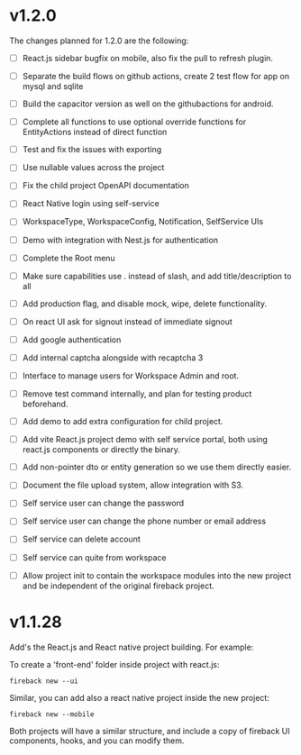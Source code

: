 # v1.2.0

The changes planned for 1.2.0 are the following:

- [ ] React.js sidebar bugfix on mobile, also fix the pull to refresh plugin.
- [ ] Separate the build flows on github actions, create 2 test flow for app on mysql and sqlite
- [ ] Build the capacitor version as well on the githubactions for android.
- [ ] Complete all functions to use optional override functions for EntityActions instead of direct function
- [ ] Test and fix the issues with exporting
- [ ] Use nullable values across the project
- [ ] Fix the child project OpenAPI documentation
- [ ] React Native login using self-service
- [ ] WorkspaceType, WorkspaceConfig, Notification, SelfService UIs
- [ ] Demo with integration with Nest.js for authentication
- [ ] Complete the Root menu
- [ ] Make sure capabilities use . instead of slash, and add title/description to all
- [ ] Add production flag, and disable mock, wipe, delete functionality.
- [ ] On react UI ask for signout instead of immediate signout
- [ ] Add google authentication
- [ ] Add internal captcha alongside with recaptcha 3
- [ ] Interface to manage users for Workspace Admin and root.
- [ ] Remove test command internally, and plan for testing product beforehand.
- [ ] Add demo to add extra configuration for child project.
- [ ] Add vite React.js project demo with self service portal, both using react.js components or directly the binary.
- [ ] Add non-pointer dto or entity generation so we use them directly easier.
- [ ] Document the file upload system, allow integration with S3.
- [ ] Self service user can change the password
- [ ] Self service user can change the phone number or email address
- [ ] Self service can delete account
- [ ] Self service can quite from workspace
- [ ] Allow project init to contain the workspace modules into the new project and be independent of the original fireback project.



# v1.1.28

Add's the React.js and React native project building. For example:

To create a 'front-end' folder inside project with react.js:
```
fireback new --ui
```

Similar, you can add also a react native project inside the new project:
```
fireback new --mobile
```

Both projects will have a similar structure, and include a copy of fireback UI components,
hooks, and you can modify them.
